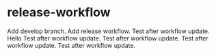 # release-workflow

Add develop branch.
Add release workflow.
Test after workflow update.
Hello
Test after workflow update.
Test after workflow update.
Test after workflow update.
Test after workflow update.
